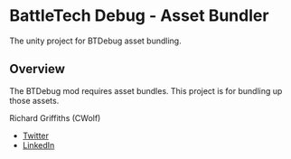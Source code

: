 # BattleTech Debug - Asset Bundler

The unity project for BTDebug asset bundling.

## Overview

The BTDebug mod requires asset bundles. This project is for bundling up those assets.

Richard Griffiths (CWolf)
  * [Twitter](https://twitter.com/CWolf)
  * [LinkedIn](https://www.linkedin.com/in/richard-griffiths-436b7a19/)